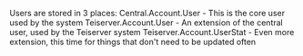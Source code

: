 Users are stored in 3 places:
Central.Account.User - This is the core user used by the system
Teiserver.Account.User - An extension of the central user, used by the Teiserver system
Teiserver.Account.UserStat - Even more extension, this time for things that don't need to be updated often
